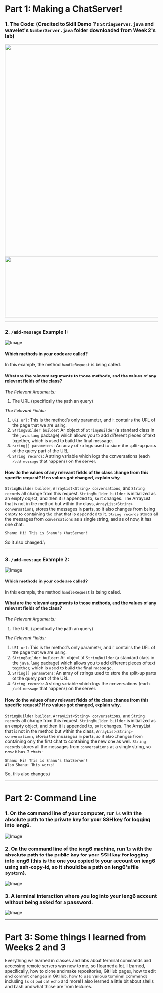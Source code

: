 # Part 1: Making a ChatServer!

### 1. The Code: (Credited to Skill Demo 1's `StringServer.java` and wavelet's `NumberServer.java` folder downloaded from Week 2's lab)

<img src="ChatServerSS1.png" width="800" height="700"> 
<img src="ChatServerSS2.png" width="800" height="200"> 

_______________________________________________________________________________________________________________________________________________________________________________________________________________________________________________________________

### 2. `/add-message` Example 1:
![Image](ChatServerMessage1.png)
#### Which methods in your code are called?
In this example, the method `handleRequest` is being called.
#### What are the relevant arguments to those methods, and the values of any relevant fields of the class?
*The Relevant Arguments:* 
1. The URL (specifically the path an query)

*The Relevant Fields:*
1. `URI url`: This is the method’s only parameter, and it contains the URL of the page that we are using.
2. `StringBuilder builder`: An object of `StringBuilder` (a standard class in the `java.lang` package) which allows you to add different pieces of text together, which is used to build the final message.
3. `String[] parameters`: An array of strings used to store the split-up parts of the query part of the URL.
4. `String records`: A string variable which logs the conversations (each `/add-message` that happens) on the server.
#### How do the values of any relevant fields of the class change from this specific request? If no values got changed, explain why.
`StringBuilder builder`, `ArrayList<String> conversations`, and `String records` all change from this request. `StringBuilder builder` is initialized as an empty object, and then it is appended to, so it changes. The ArrayList that is not in the method but within the class, `ArrayList<String> conversations`, stores the messages in parts, so it also changes from being empty to containing the chat that is appended to it. `String records` stores all the messages from `conversations` as a single string, and as of now, it has one chat: 

`Shanu: Hi! This is Shanu's ChatServer!`

So it also changed.\

_______________________________________________________________________________________________________________________________________________________________________________________________________________________________________________________________

### 3. `/add-message` Example 2:
![Image](ChatServerMessage2.png)
#### Which methods in your code are called?
In this example, the method `handleRequest` is being called.
#### What are the relevant arguments to those methods, and the values of any relevant fields of the class?
*The Relevant Arguments:* 
1. The URL (specifically the path an query)

*The Relevant Fields:*
1. `URI url`: This is the method’s only parameter, and it contains the URL of the page that we are using.
2. `StringBuilder builder`: An object of `StringBuilder` (a standard class in the `java.lang` package) which allows you to add different pieces of text together, which is used to build the final message.
3. `String[] parameters`: An array of strings used to store the split-up parts of the query part of the URL.
4. `String records`: A string variable which logs the conversations (each `/add-message` that happens) on the server.
#### How do the values of any relevant fields of the class change from this specific request? If no values got changed, explain why.
`StringBuilder builder`, `ArrayList<String> conversations`, and `String records` all change from this request. `StringBuilder builder` is initialized as an empty object, and then it is appended to, so it changes. The ArrayList that is not in the method but within the class, `ArrayList<String> conversations`, stores the messages in parts, so it also changes from containing only the first chat to containing the new one as well. `String records` stores all the messages from `conversations` as a single string, so now it has 2 chats:

`Shanu: Hi! This is Shanu's ChatServer!`\
`Also Shanu: This works!`

So, this also changes.\

_______________________________________________________________________________________________________________________________________________________________________________________________________________________________________________________________

# Part 2: Command Line

### 1. On the command line of your computer, run `ls` with the absolute path to the private key for your SSH key for logging into ieng6.

![Image](ls-private-local.png)

### 2. On the command line of the ieng6 machine, run `ls` with the absolute path to the public key for your SSH key for logging into ieng6 (this is the one you copied to your account on ieng6 using ssh-copy-id, so it should be a path on ieng6's file system).

![Image](ls-public-remote.png)

### 3. A terminal interaction where you log into your ieng6 account without being asked for a password.

![Image](ssh-no_password.png)

_______________________________________________________________________________________________________________________________________________________________________________________________________________________________________________________________

# Part 3: Some things I learned from Weeks 2 and 3

Everything we learned in classes and labs about terminal commands and accessing remote servers was new to me, so I learned a lot. I learned, specifically, how to clone and make repositories, GitHub pages, how to edit and commit changes in GitHub, how to use various terminal commands including `ls` `cd` `pwd` `cat` `echo` and more! I also learned a little bit about shells and bash and what those are from lectures.


